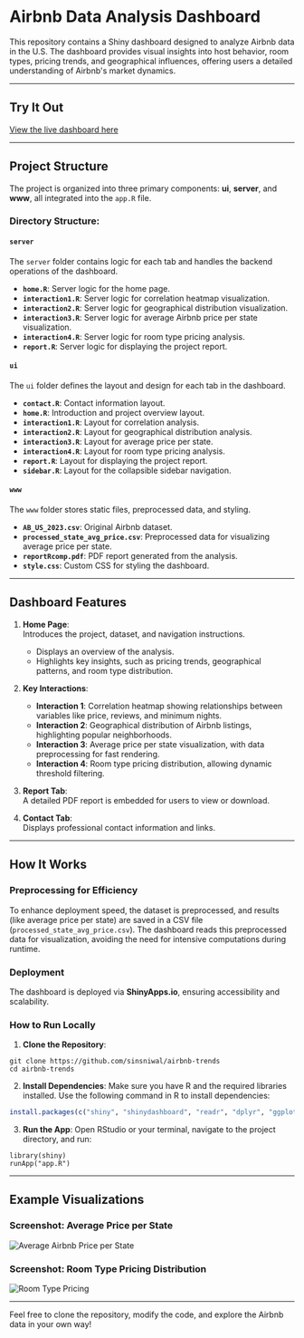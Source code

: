 

# Airbnb Data Analysis Dashboard

This repository contains a Shiny dashboard designed to analyze Airbnb data in the U.S. The dashboard provides visual insights into host behavior, room types, pricing trends, and geographical influences, offering users a detailed understanding of Airbnb's market dynamics.

---

## Try It Out

[View the live dashboard here](https://sinsniwal.shinyapps.io/airbnb-trends/)

---
## Project Structure

The project is organized into three primary components: **ui**, **server**, and **www**, all integrated into the `app.R` file.

### Directory Structure:

#### **`server`**
The `server` folder contains logic for each tab and handles the backend operations of the dashboard.

- **`home.R`**: Server logic for the home page.
- **`interaction1.R`**: Server logic for correlation heatmap visualization.
- **`interaction2.R`**: Server logic for geographical distribution visualization.
- **`interaction3.R`**: Server logic for average Airbnb price per state visualization.
- **`interaction4.R`**: Server logic for room type pricing analysis.
- **`report.R`**: Server logic for displaying the project report.

#### **`ui`**
The `ui` folder defines the layout and design for each tab in the dashboard.

- **`contact.R`**: Contact information layout.
- **`home.R`**: Introduction and project overview layout.
- **`interaction1.R`**: Layout for correlation analysis.
- **`interaction2.R`**: Layout for geographical distribution analysis.
- **`interaction3.R`**: Layout for average price per state.
- **`interaction4.R`**: Layout for room type pricing analysis.
- **`report.R`**: Layout for displaying the project report.
- **`sidebar.R`**: Layout for the collapsible sidebar navigation.

#### **`www`**
The `www` folder stores static files, preprocessed data, and styling.

- **`AB_US_2023.csv`**: Original Airbnb dataset.
- **`processed_state_avg_price.csv`**: Preprocessed data for visualizing average price per state.
- **`reportRcomp.pdf`**: PDF report generated from the analysis.
- **`style.css`**: Custom CSS for styling the dashboard.

---

## Dashboard Features

1. **Home Page**:  
   Introduces the project, dataset, and navigation instructions.
   - Displays an overview of the analysis.
   - Highlights key insights, such as pricing trends, geographical patterns, and room type distribution.

2. **Key Interactions**:
   - **Interaction 1**: Correlation heatmap showing relationships between variables like price, reviews, and minimum nights.
   - **Interaction 2**: Geographical distribution of Airbnb listings, highlighting popular neighborhoods.
   - **Interaction 3**: Average price per state visualization, with data preprocessing for fast rendering.
   - **Interaction 4**: Room type pricing distribution, allowing dynamic threshold filtering.

3. **Report Tab**:  
   A detailed PDF report is embedded for users to view or download.

4. **Contact Tab**:  
   Displays professional contact information and links.

---

## How It Works

### Preprocessing for Efficiency
To enhance deployment speed, the dataset is preprocessed, and results (like average price per state) are saved in a CSV file (`processed_state_avg_price.csv`). The dashboard reads this preprocessed data for visualization, avoiding the need for intensive computations during runtime.

### Deployment
The dashboard is deployed via **ShinyApps.io**, ensuring accessibility and scalability.

### How to Run Locally

1. **Clone the Repository**:
  ```
  git clone https://github.com/sinsniwal/airbnb-trends
  cd airbnb-trends
  ```

2. **Install Dependencies**:
Make sure you have R and the required libraries installed. Use the following command in R to install dependencies:
```R
install.packages(c("shiny", "shinydashboard", "readr", "dplyr", "ggplot2", "plotly", "sf", "tigris", "viridis"))
```
3. **Run the App**: Open RStudio or your terminal, navigate to the project directory, and run:
```
library(shiny)
runApp("app.R")
```
---

## Example Visualizations

### Screenshot: Average Price per State
![Average Airbnb Price per State](https://github.com/user-attachments/assets/311d6bec-4803-45cf-a72e-5e7bbe7e1c13)

### Screenshot: Room Type Pricing Distribution
![Room Type Pricing](https://github.com/user-attachments/assets/c02db4de-13f7-4a9d-82b1-0eaa780cb8f9)

---


Feel free to clone the repository, modify the code, and explore the Airbnb data in your own way!
